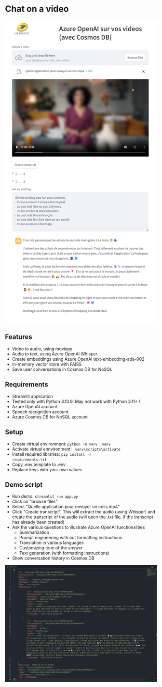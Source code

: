 # Chat on a video
![Illustration!](chat_on_video.png)
## Features
- Video to audio, using moviepy
- Audio to text, using Azure OpenAI Whisper
- Create embeddings using Azure OpenAI text-embedding-ada-002
- In-memory vector store with FAISS
- Save user conversations in Cosmos DB for NoSQL

## Requirements
- Streamlit application
- Tested only with Python 3.10.9. May not work with Python 3.11+ !
- Azure OpenAI account
- Speech recognition account
- Azure Cosmos DB for NoSQL account

## Setup
- Create virtual environment: <code>python -m venv .venv</code>
- Activate virtual ennvironment: <code>.venv\scripts\activate</code>
- Install required libraries: <code>pip install -r requirements.txt</code>
- Copy .env template to .env
- Replace keys with your own values

## Demo script
- Run demo: <code>streamlit run app.py</code>
- Click on "browse files"
- Select "Quelle application pour envoyer un colis.mp4"
- Click "Create transcript". This will extract the audio (using Whisper) and create the transcript of the audio (will open the .txt file, if the transcript has already been created)
- Ask the various questions to illustrate Azure OpenAI functionalities
    - Summarization
    - Prompt engineering with out formatting instructions
    - Translation in various languages
    - Customizing tone of the answer
    - Text generation (with formatting instructions)
- Show conversation history in Cosmos DB

![Cosmos DB history!](cosmos_db_message.png)
